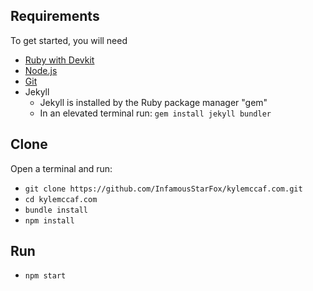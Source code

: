 ## Requirements
To get started, you will need
* [Ruby with Devkit](https://www.ruby-lang.org/en/downloads/)
* [Node.js](https://nodejs.org/en/download/)
* [Git](https://git-scm.com/downloads)
* Jekyll
  * Jekyll is installed by the Ruby package manager "gem"
  * In an elevated terminal run: `gem install jekyll bundler`

## Clone
Open a terminal and run:
* `git clone https://github.com/InfamousStarFox/kylemccaf.com.git`
* `cd kylemccaf.com`
* `bundle install`
* `npm install`

## Run
* `npm start`
